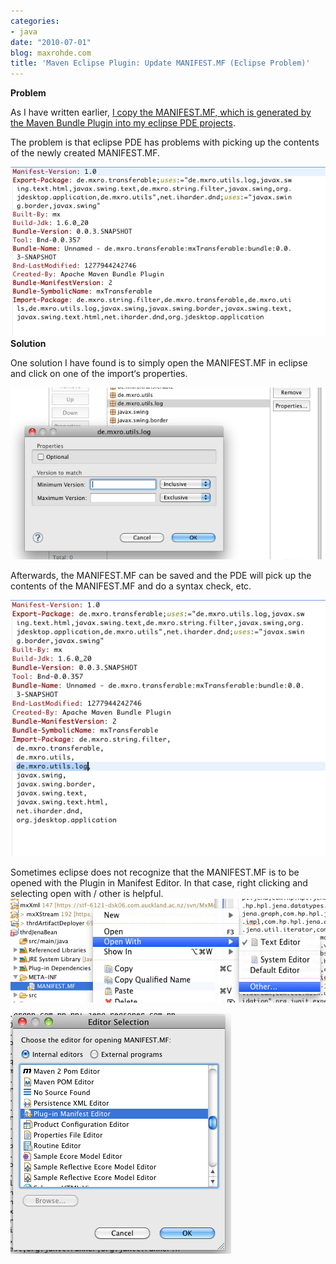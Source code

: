 ```yaml
---
categories:
- java
date: "2010-07-01"
blog: maxrohde.com
title: 'Maven Eclipse Plugin: Update MANIFEST.MF (Eclipse Problem)'
---
```


**Problem**

As I have written earlier, [I copy the MANIFEST.MF, which is generated by the Maven Bundle Plugin into my eclipse PDE projects](http://maxrohde.com/2010/06/29/maven-eclipse-plugin-and-eclipse-pde-the-right-configuration/).

The problem is that eclipse PDE has problems with picking up the contents of the newly created MANIFEST.MF.

![bildschirmfoto2010-07-01um13-18-41.png](images/bildschirmfoto2010-07-01um13-18-41.png) **Solution**

One solution I have found is to simply open the MANIFEST.MF in eclipse and click on one of the import‘s properties.

![bildschirmfoto2010-07-01um13-19-56.png](images/bildschirmfoto2010-07-01um13-19-56.png)

Afterwards, the MANIFEST.MF can be saved and the PDE will pick up the contents of the MANIFEST.MF and do a syntax check, etc.

![bildschirmfoto2010-07-01um13-21-01.png](images/bildschirmfoto2010-07-01um13-21-01.png)

Sometimes eclipse does not recognize that the MANIFEST.MF is to be opened with the Plugin in Manifest Editor. In that case, right clicking and selecting open with / other is helpful. ![bildschirmfoto2010-07-01um15-21-25.png](images/bildschirmfoto2010-07-01um15-21-25.png)

![bildschirmfoto2010-07-01um15-22-24.png](images/bildschirmfoto2010-07-01um15-22-24.png)